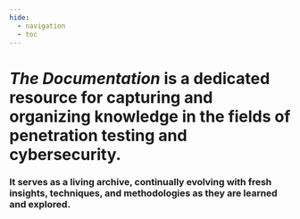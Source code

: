 ```yaml
---
hide:
  - navigation
  - toc
---
```

#
# ***The Documentation*** is a dedicated resource for capturing and organizing knowledge in the fields of penetration testing and cybersecurity. 
### It serves as a living archive, continually evolving with fresh insights, techniques, and methodologies as they are learned and explored.